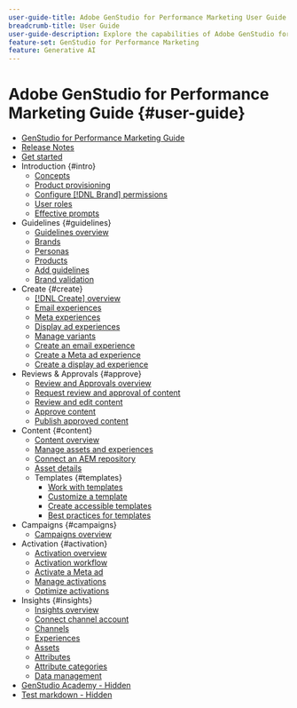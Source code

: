 ```yaml
---
user-guide-title: Adobe GenStudio for Performance Marketing User Guide
breadcrumb-title: User Guide
user-guide-description: Explore the capabilities of Adobe GenStudio for Performance Marketing. Learn how to quickly create on-brand assets, generate variations, and optimize experiences.
feature-set: GenStudio for Performance Marketing
feature: Generative AI
---
```


# Adobe GenStudio for Performance Marketing Guide {#user-guide}

+ [GenStudio for Performance Marketing Guide](home.md)
+ [Release Notes](release-notes.md)
+ [Get started](get-started.md)
+ Introduction {#intro}
  + [Concepts](concepts.md)
  + [Product provisioning](product-provisioning.md)
  + [Configure [!DNL Brand] permissions](configure-brand-permissions.md)
  + [User roles](user-roles.md)
  + [Effective prompts](effective-prompts.md)
+ Guidelines {#guidelines}
  + [Guidelines overview](guidelines/overview.md)
  + [Brands](guidelines/brands.md)
  + [Personas](guidelines/personas.md)
  + [Products](guidelines/products.md)
  + [Add guidelines](guidelines/add-guidelines.md)
  + [Brand validation](guidelines/brand-validation.md)
+ Create {#create}
  + [[!DNL Create] overview](create/overview.md)
  + [Email experiences](create/email-experiences.md)
  + [Meta experiences](create/meta-experiences.md)
  + [Display ad experiences](create/display-ad-experiences.md)
  + [Manage variants](create/manage-variants.md)
  + [Create an email experience](create/create-email-experience.md)
  + [Create a Meta ad experience](create/create-meta-ad.md)
  + [Create a display ad experience](create/create-display-ad.md)
+ Reviews & Approvals {#approve}
  + [Review and Approvals overview](approvals/overview.md)
  + [Request review and approval of content](approvals/request-review.md)
  + [Review and edit content](approvals/review-and-edit.md)
  + [Approve content](approvals/approve-content.md)
  + [Publish approved content](approvals/publish-content.md)
+ Content {#content}
  + [Content overview](content/overview.md)
  + [Manage assets and experiences](content/manage-assets.md)
  + [Connect an AEM repository](content/connect-aem-repo.md)
  + [Asset details](content/asset-details.md)
  + Templates {#templates}
    + [Work with templates](content/use-templates.md)
    + [Customize a template](content/customize-template.md)
    + [Create accessible templates](content/accessibility-for-templates.md)
    + [Best practices for templates](content/best-practices-for-templates.md)
+ Campaigns {#campaigns}
  + [Campaigns overview](campaigns/overview.md)
+ Activation {#activation}
  + [Activation overview](activation/overview.md)
  + [Activation workflow](activation/create-activation.md)
  + [Activate a Meta ad](activation/activate-meta-ad.md)
  + [Manage activations](activation/manage-activations.md)
  + [Optimize activations](activation/troubleshooting.md)
+ Insights {#insights}
  + [Insights overview](insights/overview.md)
  + [Connect channel account](insights/connect-channel.md)
  + [Channels](insights/channels.md)
  + [Experiences](insights/experiences.md)
  + [Assets](insights/assets.md)
  + [Attributes](insights/attributes.md)
  + [Attribute categories](insights/attribute-category.md)
  + [Data management](insights/data-management.md)
+ [GenStudio Academy - Hidden](genstudioacademy.md)
+ [Test markdown - Hidden](test-markdown.md)
